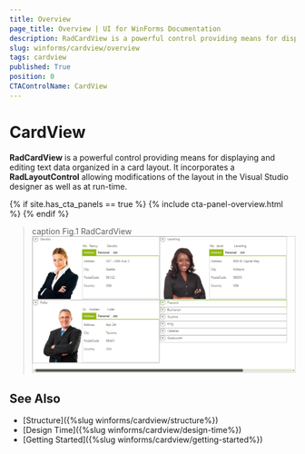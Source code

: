 ```yaml
---
title: Overview
page_title: Overview | UI for WinForms Documentation
description: RadCardView is a powerful control providing means for displaying and editing data organized in a card layout.
slug: winforms/cardview/overview
tags: cardview
published: True
position: 0
CTAControlName: CardView
---
```


# CardView

__RadCardView__ is a powerful control providing means for displaying and editing text data organized in a card layout. It incorporates a __RadLayoutControl__ allowing modifications of the layout in the Visual Studio designer as well as at run-time.

{% if site.has_cta_panels == true %}
{% include cta-panel-overview.html %}
{% endif %}

>caption Fig.1 RadCardView
![cardview-overview 001](images/radcardview-overview001.png)

## See Also

* [Structure]({%slug winforms/cardview/structure%})
* [Design Time]({%slug winforms/cardview/design-time%})
* [Getting Started]({%slug winforms/cardview/getting-started%})
